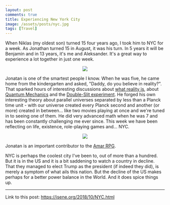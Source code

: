```yaml
---
layout: post
comments: true
title: Experiencing New York City
image: /assets/posts/nyc.jpg
tags: [Travel]
---
```


When Niklas (my oldest son) turned 15 four years ago, I took him to NYC
for a week. As Jonathan turned 15 in August, it was his turn. In 5 years
it will be Benjamin and in 13 years, it's me and Aleksander. It's a great
way to experience a lot together in just one week.

<center><img src="https://isene.org/assets/posts/nyc.jpg" /></center>

Jonatan is one of the smartest people I know. When he was five, he came
home from the kindergarten and asked, "Daddy, do you believe in reality?".
That sparked hours of interesting discussions about [what reality is](https://isene.org/2018/09/Podcast-FreeWill.html), about
[Quantum Mechanics](https://www.britannica.com/science/quantum-mechanics-physics) and the [Double-Slit experiment](https://www.popularmechanics.com/science/a22280/double-slit-experiment-even-weirder/). He forged his own
interesting theory about parallel universes separated by less than a
Planck time unit - with our universe created every Planck second and
another (or more) created in between... like two movies playing at once
and we're tuned in to seeing one of them. He did very advanced math when
he was 7 and has been constantly challenging me ever since. This week we
have been reflecting on life, existence, role-playing games and... NYC.

<center><img src="https://isene.org/assets/posts/jonatan.jpg" /></center>

Jonatan is an important contributor to the [Amar RPG](http://d6gaming.org).

NYC is perhaps the coolest city I've been to, out of more than a hundred.
But it is in the US and it is a bit saddening to watch a country in decline.
That they managed to elect Trump as the president (if indeed they did), is
merely a symptom of what ails this nation. But the decline of the US makes
perhaps for a better power balance in the World. And it does spice things up.

---
Link to this post: <https://isene.org/2018/10/NYC.html>
